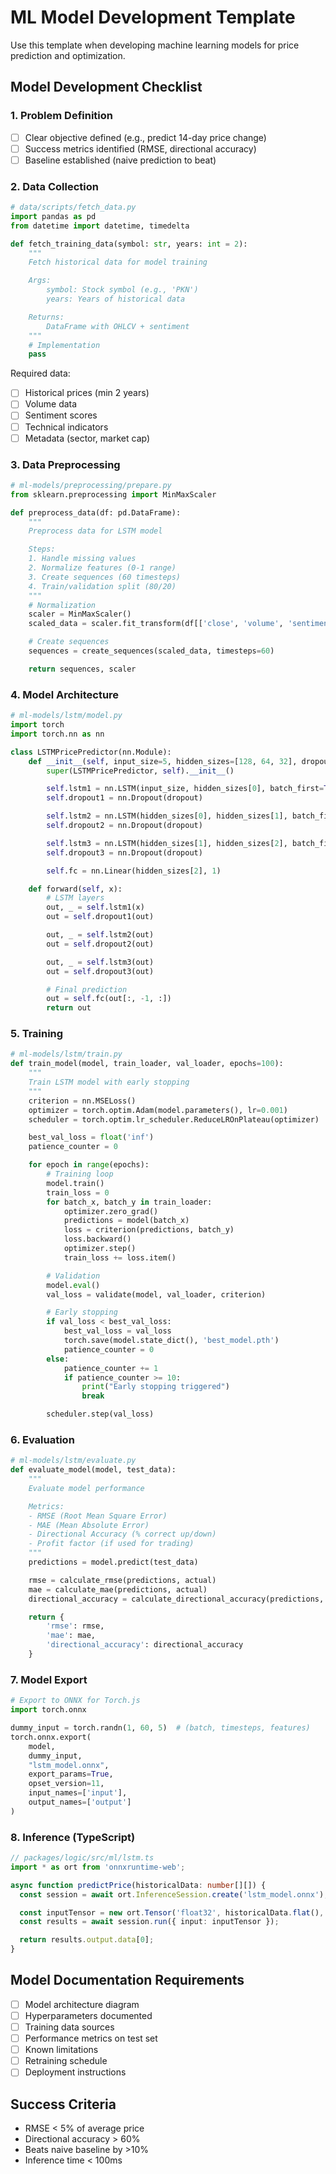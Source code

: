# ML Model Development Template

Use this template when developing machine learning models for price prediction and optimization.

## Model Development Checklist

### 1. Problem Definition
- [ ] Clear objective defined (e.g., predict 14-day price change)
- [ ] Success metrics identified (RMSE, directional accuracy)
- [ ] Baseline established (naive prediction to beat)

### 2. Data Collection
```python
# data/scripts/fetch_data.py
import pandas as pd
from datetime import datetime, timedelta

def fetch_training_data(symbol: str, years: int = 2):
    """
    Fetch historical data for model training

    Args:
        symbol: Stock symbol (e.g., 'PKN')
        years: Years of historical data

    Returns:
        DataFrame with OHLCV + sentiment
    """
    # Implementation
    pass
```

Required data:
- [ ] Historical prices (min 2 years)
- [ ] Volume data
- [ ] Sentiment scores
- [ ] Technical indicators
- [ ] Metadata (sector, market cap)

### 3. Data Preprocessing
```python
# ml-models/preprocessing/prepare.py
from sklearn.preprocessing import MinMaxScaler

def preprocess_data(df: pd.DataFrame):
    """
    Preprocess data for LSTM model

    Steps:
    1. Handle missing values
    2. Normalize features (0-1 range)
    3. Create sequences (60 timesteps)
    4. Train/validation split (80/20)
    """
    # Normalization
    scaler = MinMaxScaler()
    scaled_data = scaler.fit_transform(df[['close', 'volume', 'sentiment']])

    # Create sequences
    sequences = create_sequences(scaled_data, timesteps=60)

    return sequences, scaler
```

### 4. Model Architecture
```python
# ml-models/lstm/model.py
import torch
import torch.nn as nn

class LSTMPricePredictor(nn.Module):
    def __init__(self, input_size=5, hidden_sizes=[128, 64, 32], dropout=0.2):
        super(LSTMPricePredictor, self).__init__()

        self.lstm1 = nn.LSTM(input_size, hidden_sizes[0], batch_first=True)
        self.dropout1 = nn.Dropout(dropout)

        self.lstm2 = nn.LSTM(hidden_sizes[0], hidden_sizes[1], batch_first=True)
        self.dropout2 = nn.Dropout(dropout)

        self.lstm3 = nn.LSTM(hidden_sizes[1], hidden_sizes[2], batch_first=True)
        self.dropout3 = nn.Dropout(dropout)

        self.fc = nn.Linear(hidden_sizes[2], 1)

    def forward(self, x):
        # LSTM layers
        out, _ = self.lstm1(x)
        out = self.dropout1(out)

        out, _ = self.lstm2(out)
        out = self.dropout2(out)

        out, _ = self.lstm3(out)
        out = self.dropout3(out)

        # Final prediction
        out = self.fc(out[:, -1, :])
        return out
```

### 5. Training
```python
# ml-models/lstm/train.py
def train_model(model, train_loader, val_loader, epochs=100):
    """
    Train LSTM model with early stopping
    """
    criterion = nn.MSELoss()
    optimizer = torch.optim.Adam(model.parameters(), lr=0.001)
    scheduler = torch.optim.lr_scheduler.ReduceLROnPlateau(optimizer)

    best_val_loss = float('inf')
    patience_counter = 0

    for epoch in range(epochs):
        # Training loop
        model.train()
        train_loss = 0
        for batch_x, batch_y in train_loader:
            optimizer.zero_grad()
            predictions = model(batch_x)
            loss = criterion(predictions, batch_y)
            loss.backward()
            optimizer.step()
            train_loss += loss.item()

        # Validation
        model.eval()
        val_loss = validate(model, val_loader, criterion)

        # Early stopping
        if val_loss < best_val_loss:
            best_val_loss = val_loss
            torch.save(model.state_dict(), 'best_model.pth')
            patience_counter = 0
        else:
            patience_counter += 1
            if patience_counter >= 10:
                print("Early stopping triggered")
                break

        scheduler.step(val_loss)
```

### 6. Evaluation
```python
# ml-models/lstm/evaluate.py
def evaluate_model(model, test_data):
    """
    Evaluate model performance

    Metrics:
    - RMSE (Root Mean Square Error)
    - MAE (Mean Absolute Error)
    - Directional Accuracy (% correct up/down)
    - Profit factor (if used for trading)
    """
    predictions = model.predict(test_data)

    rmse = calculate_rmse(predictions, actual)
    mae = calculate_mae(predictions, actual)
    directional_accuracy = calculate_directional_accuracy(predictions, actual)

    return {
        'rmse': rmse,
        'mae': mae,
        'directional_accuracy': directional_accuracy
    }
```

### 7. Model Export
```python
# Export to ONNX for Torch.js
import torch.onnx

dummy_input = torch.randn(1, 60, 5)  # (batch, timesteps, features)
torch.onnx.export(
    model,
    dummy_input,
    "lstm_model.onnx",
    export_params=True,
    opset_version=11,
    input_names=['input'],
    output_names=['output']
)
```

### 8. Inference (TypeScript)
```typescript
// packages/logic/src/ml/lstm.ts
import * as ort from 'onnxruntime-web';

async function predictPrice(historicalData: number[][]) {
  const session = await ort.InferenceSession.create('lstm_model.onnx');

  const inputTensor = new ort.Tensor('float32', historicalData.flat(), [1, 60, 5]);
  const results = await session.run({ input: inputTensor });

  return results.output.data[0];
}
```

## Model Documentation Requirements
- [ ] Model architecture diagram
- [ ] Hyperparameters documented
- [ ] Training data sources
- [ ] Performance metrics on test set
- [ ] Known limitations
- [ ] Retraining schedule
- [ ] Deployment instructions

## Success Criteria
- RMSE < 5% of average price
- Directional accuracy > 60%
- Beats naive baseline by >10%
- Inference time < 100ms

